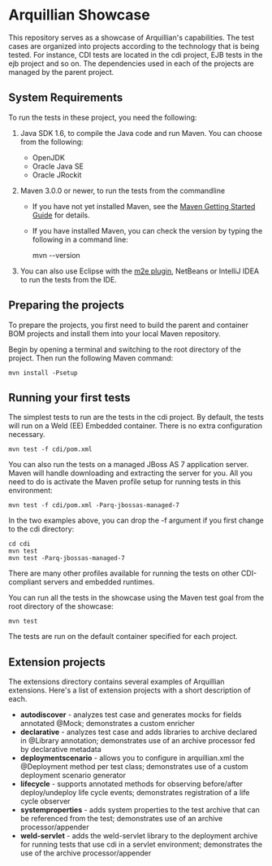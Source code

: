 # Arquillian Showcase

This repository serves as a showcase of Arquillian's capabilities. The test cases are organized into projects according to the technology that is being tested. For instance, CDI tests are located in the cdi project, EJB tests in the ejb project and so on. The dependencies used in each of the projects are managed by the parent project.

## System Requirements 

To run the tests in these project, you need the following:

1. Java SDK 1.6, to compile the Java code and run Maven. You can choose from the following:
    * OpenJDK
    * Oracle Java SE
    * Oracle JRockit

2. Maven 3.0.0 or newer, to run the tests from the commandline
    * If you have not yet installed Maven, see the [Maven Getting Started Guide](http://maven.apache.org/guides/getting-started/index.html) for details.
    * If you have installed Maven, you can check the version by typing the following in a command line:

        mvn --version 

3. You can also use Eclipse with the [m2e plugin](http://www.eclipse.org/m2e/), NetBeans or IntelliJ IDEA to run the tests from the IDE.

## Preparing the projects

To prepare the projects, you first need to build the parent and container BOM projects and install them into your local Maven repository.

Begin by opening a terminal and switching to the root directory of the project. Then run the following Maven command:

    mvn install -Psetup

## Running your first tests

The simplest tests to run are the tests in the cdi project. By default, the tests will run on a Weld (EE) Embedded container. There is no extra configuration necessary.

    mvn test -f cdi/pom.xml

You can also run the tests on a managed JBoss AS 7 application server. Maven will handle downloading and extracting the server for you. All you need to do is activate the Maven profile setup for running tests in this environment:

    mvn test -f cdi/pom.xml -Parq-jbossas-managed-7

In the two examples above, you can drop the -f argument if you first change to the cdi directory:

    cd cdi
    mvn test
    mvn test -Parq-jbossas-managed-7

There are many other profiles available for running the tests on other CDI-compliant servers and embedded runtimes.

You can run all the tests in the showcase using the Maven test goal from the root directory of the showcase:

    mvn test

The tests are run on the default container specified for each project.

## Extension projects

The extensions directory contains several examples of Arquillian extensions. Here's a list of extension projects with a short description of each.

* **autodiscover** - analyzes test case and generates mocks for fields annotated @Mock; demonstrates a custom enricher
* **declarative** - analyzes test case and adds libraries to archive declared in @Library annotation; demonstrates use of an archive processor fed by declarative metadata
* **deploymentscenario** - allows you to configure in arquillian.xml the @Deployment method per test class; demonstrates use of a custom deployment scenario generator
* **lifecycle** - supports annotated methods for observing before/after deploy/undeploy life cycle events; demonstrates registration of a life cycle observer
* **systemproperties** - adds system properties to the test archive that can be referenced from the test; demonstrates use of an archive processor/appender
* **weld-servlet** - adds the weld-servlet library to the deployment archive for running tests that use cdi in a servlet environment; demonstrates the use of the archive processor/appender

